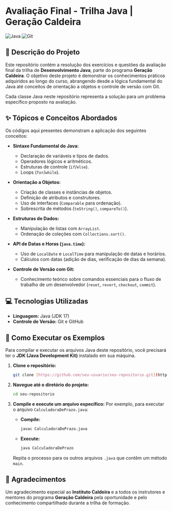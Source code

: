 # Avaliação Final - Trilha Java | Geração Caldeira

![Java](https://img.shields.io/badge/Java-ED8B00?style=for-the-badge&logo=openjdk&logoColor=white)
![Git](https://img.shields.io/badge/GIT-E44C30?style=for-the-badge&logo=git&logoColor=white)

## 📄 Descrição do Projeto

Este repositório contém a resolução dos exercícios e questões da avaliação final da trilha de **Desenvolvimento Java**, parte do programa **Geração Caldeira**. O objetivo deste projeto é demonstrar os conhecimentos práticos adquiridos ao longo do curso, abrangendo desde a lógica fundamental do Java até conceitos de orientação a objetos e controle de versão com Git.

Cada classe Java neste repositório representa a solução para um problema específico proposto na avaliação.

## ✨ Tópicos e Conceitos Abordados

Os códigos aqui presentes demonstram a aplicação dos seguintes conceitos:

* **Sintaxe Fundamental do Java:**
    * Declaração de variáveis e tipos de dados.
    * Operadores lógicos e aritméticos.
    * Estruturas de controle (`if`/`else`).
    * Loops (`for`/`while`).

* **Orientação a Objetos:**
    * Criação de classes e instâncias de objetos.
    * Definição de atributos e construtores.
    * Uso de interfaces (`Comparable` para ordenação).
    * Sobrescrita de métodos (`toString()`, `compareTo()`).

* **Estruturas de Dados:**
    * Manipulação de listas com `ArrayList`.
    * Ordenação de coleções com `Collections.sort()`.

* **API de Datas e Horas (`java.time`):**
    * Uso de `LocalDate` e `LocalTime` para manipulação de datas e horários.
    * Cálculos com datas (adição de dias, verificação de dias da semana).

* **Controle de Versão com Git:**
    * Conhecimento teórico sobre comandos essenciais para o fluxo de trabalho de um desenvolvedor (`reset`, `revert`, `checkout`, `commit`).

## 💻 Tecnologias Utilizadas

* **Linguagem:** Java (JDK 17)
* **Controle de Versão:** Git e GitHub

## 🚀 Como Executar os Exemplos

Para compilar e executar os arquivos Java deste repositório, você precisará ter o **JDK (Java Development Kit)** instalado em sua máquina.

1.  **Clone o repositório:**
    ```bash
    git clone [https://github.com/seu-usuario/seu-repositorio.git](https://github.com/seu-usuario/seu-repositorio.git)
    ```

2.  **Navegue até o diretório do projeto:**
    ```bash
    cd seu-repositorio
    ```

3.  **Compile e execute um arquivo específico:**
    Por exemplo, para executar o arquivo `CalculadoraDePrazo.java`:

    * **Compile:**
        ```bash
        javac CalculadoraDePrazo.java
        ```
    * **Execute:**
        ```bash
        java CalculadoraDePrazo
        ```
    Repita o processo para os outros arquivos `.java` que contêm um método `main`.

## 🙏 Agradecimentos

Um agradecimento especial ao **Instituto Caldeira** e a todos os instrutores e mentores do programa **Geração Caldeira** pela oportunidade e pelo conhecimento compartilhado durante a trilha de formação.
